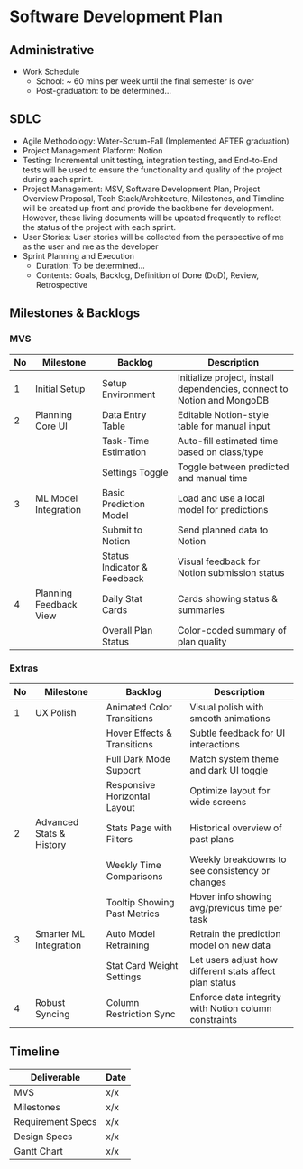 # Software Development Plan

## Administrative
* Work Schedule
  * School: ~ 60 mins per week until the final semester is over
  * Post-graduation: to be determined...



## SDLC
* Agile Methodology: Water-Scrum-Fall (Implemented AFTER graduation)
* Project Management Platform: Notion
* Testing: Incremental unit testing, integration testing, and End-to-End tests will be used to ensure the functionality and quality of the project during each sprint.
* Project Management: MSV, Software Development Plan, Project Overview Proposal, Tech Stack/Architecture, Milestones, and Timeline will be created up front and provide the backbone for development. However, these living documents will be updated frequently to reflect the status of the project with each sprint.
* User Stories: User stories will be collected from the perspective of me as the user and me as the developer
* Sprint Planning and Execution
  * Duration: To be determined...
  * Contents: Goals, Backlog, Definition of Done (DoD), Review, Retrospective


## Milestones & Backlogs
### MVS
| No | Milestone               | Backlog                            | Description                                                                |
|----|-------------------------|-------------------------------------|----------------------------------------------------------------------------|
| 1  | Initial Setup           | Setup Environment                   | Initialize project, install dependencies, connect to Notion and MongoDB    |
| 2  | Planning Core UI        | Data Entry Table                    | Editable Notion-style table for manual input                               |
|    |                         | Task-Time Estimation                | Auto-fill estimated time based on class/type                               |
|    |                         | Settings Toggle                     | Toggle between predicted and manual time                                   |
| 3  | ML Model Integration    | Basic Prediction Model              | Load and use a local model for predictions                                 |
|    |                         | Submit to Notion                    | Send planned data to Notion                                                |
|    |                         | Status Indicator & Feedback         | Visual feedback for Notion submission status                               |
| 4  | Planning Feedback View  | Daily Stat Cards                    | Cards showing status & summaries                                           |
|    |                         | Overall Plan Status                 | Color-coded summary of plan quality                                        |

### Extras
| No | Milestone                  | Backlog                          | Description                                                                  |
|----|----------------------------|-----------------------------------|------------------------------------------------------------------------------|
| 1  | UX Polish                  | Animated Color Transitions        | Visual polish with smooth animations                                         |
|    |                            | Hover Effects & Transitions       | Subtle feedback for UI interactions                                          |
|    |                            | Full Dark Mode Support            | Match system theme and dark UI toggle                                        |
|    |                            | Responsive Horizontal Layout      | Optimize layout for wide screens                                             |
| 2  | Advanced Stats & History   | Stats Page with Filters           | Historical overview of past plans                                            |
|    |                            | Weekly Time Comparisons           | Weekly breakdowns to see consistency or changes                              |
|    |                            | Tooltip Showing Past Metrics      | Hover info showing avg/previous time per task                                |
| 3  | Smarter ML Integration     | Auto Model Retraining             | Retrain the prediction model on new data                                     |
|    |                            | Stat Card Weight Settings         | Let users adjust how different stats affect plan status                      |
| 4  | Robust Syncing             | Column Restriction Sync           | Enforce data integrity with Notion column constraints                        |





## Timeline
| Deliverable       | Date |
| -----------       | ---- |
| MVS               |  x/x |
| Milestones        |  x/x |
| Requirement Specs |  x/x |
| Design Specs      |  x/x |
| Gantt Chart       |  x/x |